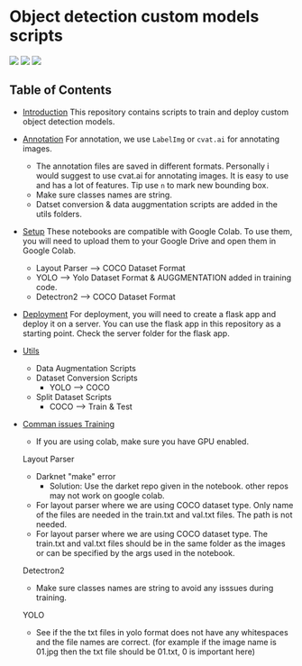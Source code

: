# Object detection custom models scripts

<img src="https://img.shields.io/static/v1?label=YOLOv3&message=Done&color=YELLOW"/> <img src="https://img.shields.io/static/v1?label=LayoutParser&message=Done&color=GREEN"/>
<img src="https://img.shields.io/static/v1?label=Detectron2&message=Done&color=PURPLE"/>

## Table of Contents

- [Introduction](#introduction)
This repository contains scripts to train and deploy custom object detection models.

- [Annotation](#Annotation)
For annotation, we use `LabelImg` or `cvat.ai` for annotating images. 
    - The annotation files are saved in different formats. Personally i would suggest to use cvat.ai for annotating images. It is easy to use and has a lot of features. Tip use `n` to mark new bounding box. 
    - Make sure classes names are string.
    - Datset conversion & data auggmentation scripts are added in the utils folders.

- [Setup](#setup)
These notebooks are compatible with Google Colab. To use them, you will need to upload them to your Google Drive and open them in Google Colab.

    - Layout Parser --> COCO Dataset Format
    - YOLO --> Yolo Dataset Format & AUGGMENTATION added in training code.
    - Detectron2 --> COCO Dataset Format

- [Deployment](#deployment)
For deployment, you will need to create a flask app and deploy it on a server. You can use the flask app in this repository as a starting point. Check the server folder for the flask app.

- [Utils](#setup)

    - Data Augmentation Scripts
    - Dataset Conversion Scripts
        - YOLO --> COCO
    - Split Dataset Scripts
        - COCO --> Train & Test

- [Comman issues Training](#training)
    - If you are using colab, make sure you have GPU enabled.

    Layout Parser
    - Darknet "make" error
        - Solution: Use the darket repo given in the notebook. other repos may not work on google colab.
    - For layout parser where we are using COCO dataset type. Only name of the files are needed in the train.txt and val.txt files. The path is not needed.
    - For layout parser where we are using COCO dataset type. The train.txt and val.txt files should be in the same folder as the images or can be specified by the args used in the notebook.

    Detectron2
    - Make sure classes names are string to avoid any isssues during training.

    YOLO
    - See if the the txt files in yolo format does not have any whitespaces and the file names are correct. (for example if the image name is 01.jpg then the txt file should be 01.txt, 0 is important here)

